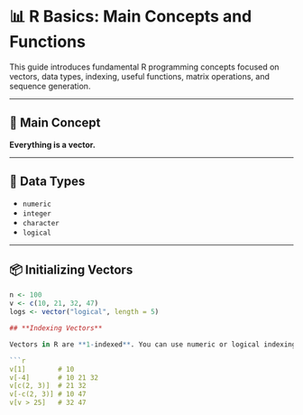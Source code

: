 # 📊 R Basics: Main Concepts and Functions

This guide introduces fundamental R programming concepts focused on vectors, data types, indexing, useful functions, matrix operations, and sequence generation.

---

## 🧠 Main Concept

**Everything is a vector.**

---

## 🔢 Data Types

- `numeric`
- `integer`
- `character`
- `logical`

---

## 📦 Initializing Vectors

```r
n <- 100
v <- c(10, 21, 32, 47)
logs <- vector("logical", length = 5)

## **Indexing Vectors**

Vectors in R are **1-indexed**. You can use numeric or logical indexing:

```r
v[1]        # 10
v[-4]       # 10 21 32
v[c(2, 3)]  # 21 32
v[-c(2, 3)] # 10 47
v[v > 25]   # 32 47
